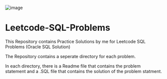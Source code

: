 ![image](https://github.com/dhimanshu26/Leetcode-SQL-Problems/assets/91017370/f9c8f29a-d2ec-4e57-8edf-3f81008b874f)
# Leetcode-SQL-Problems

This Repository contains Practice Solutions by me for Leetcode SQL Problems (Oracle SQL Solution)

The Repository contains a seperate directory for each problem.

In each directory, there is a Readme file that contains the problem statement and a .SQL file that contains the solution of the problem statment.

